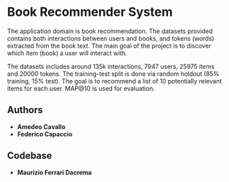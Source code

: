 # Book Recommender System

The application domain is book recommendation. The datasets provided contains both interactions between users and books, and tokens (words) extracted from the book text. The main goal of the project is to discover which item (book) a user will interact with.

The datasets includes around 135k interactions, 7947 users, 25975 items and 20000 tokens. The training-test split is done via random holdout (85% training, 15% test). The goal is to recommend a list of 10 potentially relevant items for each user. MAP@10 is used for evaluation.

## Authors

* **Amedeo Cavallo**
* **Federico Capaccio**

## Codebase

* **Maurizio Ferrari Dacrema**
